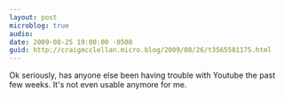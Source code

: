 ```yaml
---
layout: post
microblog: true
audio: 
date: 2009-08-25 19:00:00 -0500
guid: http://craigmcclellan.micro.blog/2009/08/26/t3565581175.html
---
```

Ok seriously, has anyone else been having trouble with Youtube the past few weeks.  It's not even usable anymore for me.
